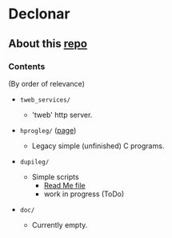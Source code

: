 # Declonar

## About this [repo](https://github.com/serrasqueiro/declonar)

### Contents

(By order of relevance)

- `tweb_services/`
  + 'tweb' http server.

- `hprogleg/` ([page](https://github.com/serrasqueiro/declonar/tree/master/hprogleg))
  + Legacy simple (unfinished) C programs.

- `dupileg/`
  + Simple scripts
    - [Read Me file](https://github.com/serrasqueiro/declonar/blob/master/dupileg/scripts/README.md)
    - work in progress (ToDo)

- `doc/`
  + Currently empty.
